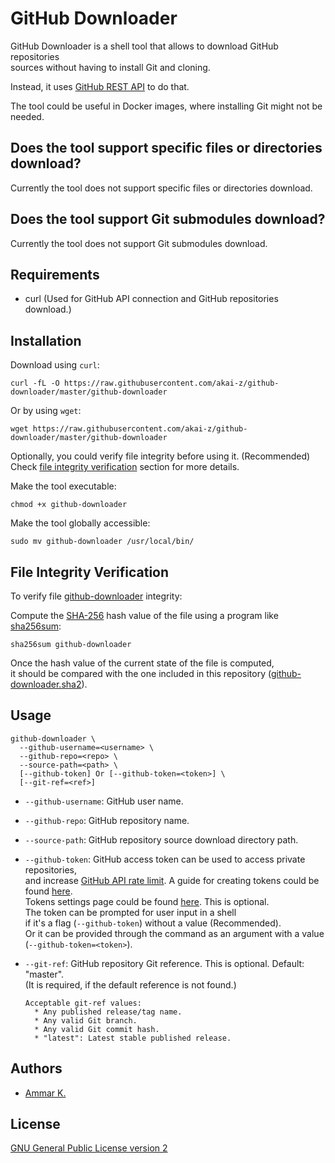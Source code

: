 # GitHub Downloader

GitHub Downloader is a shell tool that allows to download GitHub repositories  
sources without having to install Git and cloning.

Instead, it uses [GitHub REST API](https://docs.github.com/en/rest) to do that.

The tool could be useful in Docker images, where installing Git might not be needed.

## Does the tool support specific files or directories download?

Currently the tool does not support specific files or directories download.

## Does the tool support Git submodules download?

Currently the tool does not support Git submodules download.

## Requirements

* curl (Used for GitHub API connection and GitHub repositories download.)

## Installation

Download using `curl`:
```
curl -fL -O https://raw.githubusercontent.com/akai-z/github-downloader/master/github-downloader
```

Or by using `wget`:
```
wget https://raw.githubusercontent.com/akai-z/github-downloader/master/github-downloader
```

Optionally, you could verify file integrity before using it. (Recommended)  
Check [file integrity verification](#file-integrity-verification) section for more details.

Make the tool executable:
```
chmod +x github-downloader
```

Make the tool globally accessible:
```
sudo mv github-downloader /usr/local/bin/
```

## File Integrity Verification

To verify file [github-downloader](github-downloader) integrity:

Compute the [SHA-256](https://en.wikipedia.org/wiki/SHA-2) hash value of the file using
a program like [sha256sum](https://www.gnu.org/software/coreutils/manual/html_node/sha2-utilities#sha2-utilities):
```
sha256sum github-downloader
```

Once the hash value of the current state of the file is computed,  
it should be compared with the one included in this repository ([github-downloader.sha2](https://raw.githubusercontent.com/akai-z/github-downloader/master/github-downloader.sha2)).

## Usage

```
github-downloader \
  --github-username=<username> \
  --github-repo=<repo> \
  --source-path=<path> \
  [--github-token] Or [--github-token=<token>] \
  [--git-ref=<ref>]
```

* `--github-username`: GitHub user name.

* `--github-repo`: GitHub repository name.

* `--source-path`: GitHub repository source download directory path.

* `--github-token`: GitHub access token can be used to access private repositories,  
and increase [GitHub API rate limit](https://docs.github.com/en/rest/overview/resources-in-the-rest-api#rate-limiting). A guide for creating tokens could be found [here](https://docs.github.com/en/github/authenticating-to-github/creating-a-personal-access-token).  
Tokens settings page could be found [here](https://github.com/settings/tokens). This is optional.  
The token can be prompted for user input in a shell  
if it's a flag (`--github-token`) without a value (Recommended).  
Or it can be provided through the command as an argument with a value (`--github-token=<token>`).

* `--git-ref`: GitHub repository Git reference. This is optional. Default: "master".  
(It is required, if the default reference is not found.)

      Acceptable git-ref values:
        * Any published release/tag name.
        * Any valid Git branch.
        * Any valid Git commit hash.
        * "latest": Latest stable published release.

## Authors

* [Ammar K.](https://github.com/akai-z)

## License

[GNU General Public License version 2](LICENSE)
